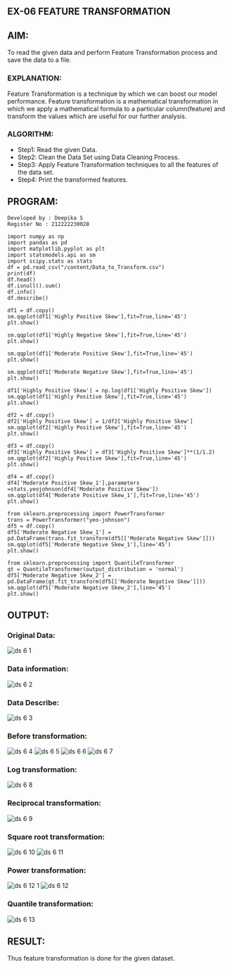 ## EX-06 FEATURE TRANSFORMATION
## AIM:
To read the given data and perform Feature Transformation process and save the data to a file.
### EXPLANATION:
Feature Transformation is a technique by which we can boost our model performance. Feature transformation is a mathematical transformation in which we apply a mathematical formula to a particular column(feature) and transform the values which are useful for our further analysis.
### ALGORITHM:
-  Step1: Read the given Data.
-  Step2: Clean the Data Set using Data Cleaning Process.
-  Step3: Apply Feature Transformation techniques to all the features of the data set.
-  Step4: Print the transformed features.
## PROGRAM:
```
Developed by : Deepika S
Register No : 212222230028
```
```
import numpy as np
import pandas as pd
import matplotlib.pyplot as plt
import statsmodels.api as sm
import scipy.stats as stats
df = pd.read_csv("/content/Data_to_Transform.csv")
print(df)
df.head()
df.isnull().sum()
df.info()
df.describe()

df1 = df.copy()
sm.qqplot(df1['Highly Positive Skew'],fit=True,line='45')
plt.show()

sm.qqplot(df1['Highly Negative Skew'],fit=True,line='45')
plt.show()

sm.qqplot(df1['Moderate Positive Skew'],fit=True,line='45')
plt.show()

sm.qqplot(df1['Moderate Negative Skew'],fit=True,line='45')
plt.show()

df1['Highly Positive Skew'] = np.log(df1['Highly Positive Skew'])
sm.qqplot(df1['Highly Positive Skew'],fit=True,line='45')
plt.show()

df2 = df.copy()
df2['Highly Positive Skew'] = 1/df2['Highly Positive Skew']
sm.qqplot(df2['Highly Positive Skew'],fit=True,line='45')
plt.show()

df3 = df.copy()
df3['Highly Positive Skew'] = df3['Highly Positive Skew']**(1/1.2)
sm.qqplot(df2['Highly Positive Skew'],fit=True,line='45')
plt.show()

df4 = df.copy()
df4['Moderate Positive Skew_1'],parameters =stats.yeojohnson(df4['Moderate Positive Skew'])
sm.qqplot(df4['Moderate Positive Skew_1'],fit=True,line='45')
plt.show()

from sklearn.preprocessing import PowerTransformer 
trans = PowerTransformer("yeo-johnson")
df5 = df.copy()
df5['Moderate Negative Skew_1'] = pd.DataFrame(trans.fit_transform(df5[['Moderate Negative Skew']]))
sm.qqplot(df5['Moderate Negative Skew_1'],line='45')
plt.show()

from sklearn.preprocessing import QuantileTransformer
qt = QuantileTransformer(output_distribution = 'normal')
df5['Moderate Negative Skew_2'] = pd.DataFrame(qt.fit_transform(df5[['Moderate Negative Skew']]))
sm.qqplot(df5['Moderate Negative Skew_2'],line='45')
plt.show()
```
## OUTPUT:
### Original Data:
![ds 6 1](https://github.com/deepikasrinivasans/ODD2023-Datascience-Ex06/assets/119393935/c907ca3f-0eac-4358-8e98-5a1403e746db)
### Data information:
![ds 6 2](https://github.com/deepikasrinivasans/ODD2023-Datascience-Ex06/assets/119393935/4df96442-db8c-4382-ac59-ce70321c70c5)
### Data Describe:
![ds 6 3](https://github.com/deepikasrinivasans/ODD2023-Datascience-Ex06/assets/119393935/619cb5c9-e037-4dd9-916a-1481d94c5c8b)
### Before transformation:
![ds 6 4](https://github.com/deepikasrinivasans/ODD2023-Datascience-Ex06/assets/119393935/5d426958-3669-42af-8c0f-8e82d5812593)
![ds 6 5](https://github.com/deepikasrinivasans/ODD2023-Datascience-Ex06/assets/119393935/398aecc8-565f-4587-82ba-d78a78d978dc)
![ds 6 6](https://github.com/deepikasrinivasans/ODD2023-Datascience-Ex06/assets/119393935/0076352e-ae3e-466d-a36e-8c1fad0d7114)
![ds 6 7](https://github.com/deepikasrinivasans/ODD2023-Datascience-Ex06/assets/119393935/32a13076-2c92-4fa3-9fd5-99849e4b91e0)
### Log transformation:
![ds 6 8](https://github.com/deepikasrinivasans/ODD2023-Datascience-Ex06/assets/119393935/94f0822e-1b87-4c54-9ffa-ec8c3d92cef7)
### Reciprocal transformation:
![ds 6 9](https://github.com/deepikasrinivasans/ODD2023-Datascience-Ex06/assets/119393935/a02242b5-8752-4828-a1d8-4df2e57196e9)
### Square root transformation:
![ds 6 10](https://github.com/deepikasrinivasans/ODD2023-Datascience-Ex06/assets/119393935/b0fd9bfe-48b2-416c-8d3f-6e02d5eaf3e2)
![ds 6 11](https://github.com/deepikasrinivasans/ODD2023-Datascience-Ex06/assets/119393935/300566fc-0788-48f2-8e7b-dfb4938e8c3a)
### Power transformation:
![ds 6 12 1](https://github.com/deepikasrinivasans/ODD2023-Datascience-Ex06/assets/119393935/e80598b8-156c-4355-be9f-e48818e6a895)
![ds 6 12](https://github.com/deepikasrinivasans/ODD2023-Datascience-Ex06/assets/119393935/6568f818-5b8c-4c68-8c73-dfbb5e68eff4)
### Quantile transformation:
![ds 6 13](https://github.com/deepikasrinivasans/ODD2023-Datascience-Ex06/assets/119393935/286770cd-194f-4144-93cf-dc255c39ab84)
## RESULT:
Thus feature transformation is done for the given dataset.

